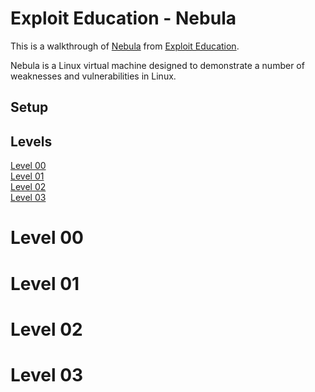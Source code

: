 # Exploit Education - Nebula

This is a walkthrough of [Nebula](http://exploit.education/nebula/) from [Exploit Education](http://exploit.education/).  

Nebula is a Linux virtual machine designed to demonstrate a number of weaknesses and vulnerabilities in Linux. 

## Setup


## Levels
[Level 00](#level-00)  
[Level 01](#level-01)  
[Level 02](#level-02)  
[Level 03](#level-03)  




# Level 00



# Level 01



# Level 02



# Level 03




